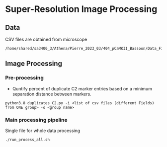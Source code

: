 # Super-Resolution Image Processing


## Data

CSV files are obtained from microscope
```
/home/shared/sa3400_3/Athena/Pierre_2023_03/404_pCaMKII_Bassoon/Data_Filtered/
```


## Image Processing

### Pre-processing
* Quntify percent of duplicate C2 marker entries based on a minimum separation distance between markers.  
```
python3.8 duplicates_C2.py -i <list of csv files (different Fields) from ONE group> -o <group name>
```


### Main processing pipeline

Single file for whole data processing
```
./run_process_all.sh
```


